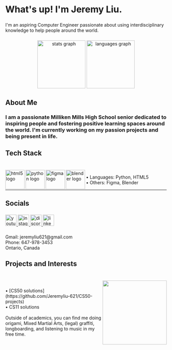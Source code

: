 <h1 align="left">What's up! I'm Jeremy Liu.</h1>

###

<p align="left">I'm an aspiring Computer Engineer passionate about using interdisciplinary knowledge to help people around the world.</p>

###

<h3 align="left"></h3>

###

<div align="center">
  <img src="https://github-readme-stats.vercel.app/api?username=Jeremyliu-621&hide_title=false&hide_rank=false&show_icons=true&include_all_commits=true&count_private=true&disable_animations=false&theme=nord&locale=en&hide_border=false" height="150" alt="stats graph"  />
  <img src="https://github-readme-stats.vercel.app/api/top-langs?username=Jeremyliu-621&locale=en&hide_title=false&layout=compact&card_width=320&langs_count=5&theme=nord&hide_border=false" height="150" alt="languages graph"  />
</div>

###

<h2 align="left">About Me</h2>

###

<h3 align="left">I am a passionate Milliken Mills High School senior dedicated to inspiring people and fostering positive learning spaces around the world. I'm currently working on my passion projects and being present in life.</h3>

###

<h2 align="left">Tech Stack</h2>

###

<br clear="both">

<img align="left" height="60" src="https://cdn.jsdelivr.net/gh/devicons/devicon/icons/html5/html5-original.svg" alt="html5 logo" />
<img align="left" height="60" src="https://cdn.jsdelivr.net/gh/devicons/devicon/icons/python/python-original.svg" alt="python logo" />
<img align="left" height="60" src="https://cdn.jsdelivr.net/gh/devicons/devicon/icons/figma/figma-original.svg" alt="figma logo" />
<img align="left" height="60" src="https://cdn.jsdelivr.net/gh/devicons/devicon/icons/blender/blender-original.svg" alt="blender logo" />

<p align="left" style="margin-left: 10px;">• Languages: Python, HTML5<br>• Others: Figma, Blender</p>

-------------------------------------------------------------------------------------------------------------------------

###

<h2 align="left">Socials</h2>

###

<div align="left">
  <a href="https://www.youtube.com/@JeremyLiuS" target="_blank">
    <img src="https://img.shields.io/static/v1?message=Youtube&logo=youtube&label=&color=FF0000&logoColor=white&labelColor=&style=for-the-badge" height="35" alt="youtube logo"  />
  </a>
  <a href="https://www.instagram.com/jeremyliu.621/" target="_blank">
    <img src="https://img.shields.io/static/v1?message=Instagram&logo=instagram&label=&color=E4405F&logoColor=white&labelColor=&style=for-the-badge" height="35" alt="instagram logo"  />
  </a>
  <a href="https://discordapp.com/users/613742496924565514" target="_blank">
    <img src="https://img.shields.io/static/v1?message=Discord&logo=discord&label=&color=7289DA&logoColor=white&labelColor=&style=for-the-badge" height="35" alt="discord logo"  />
  </a>
  <a href="www.linkedin.com/in/jeremy-liu-3b1238339" target="_blank">
    <img src="https://img.shields.io/static/v1?message=LinkedIn&logo=linkedin&label=&color=0077B5&logoColor=white&labelColor=&style=for-the-badge" height="35" alt="linkedin logo"  />
  </a>
</div>

###

<p align="left">Gmail: jeremyliu621@gmail.com<br>Phone: 647-978-3453<br>Ontario, Canada</p>

###

<h2 align="left">Projects and Interests</h2>

###

<br clear="both">

<img align="right" height="200" src="https://media4.giphy.com/media/v1.Y2lkPTc5MGI3NjExcnZwY25waXZ0bWliY3luenphanFvZGt6NXN6aWlmajZucWpnazNrbiZlcD12MV9pbnRlcm5hbF9naWZfYnlfaWQmY3Q9Zw/7vDoUoDZHoUQxMPkd7/giphy.gif"  />

###

<p align="left">•  [CS50 solutions](https://github.com/Jeremyliu-621/CS50-projects)<br>•  CS11 solutions<br><br>Outside of academics, you can find me doing origami, Mixed Martial Arts, (legal) graffiti, longboarding, and listening to music in my free time.</p>



